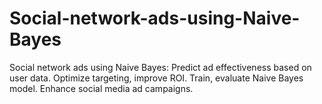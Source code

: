 # Social-network-ads-using-Naive-Bayes
Social network ads using Naive Bayes: Predict ad effectiveness based on user data. Optimize targeting, improve ROI. Train, evaluate Naive Bayes model. Enhance social media ad campaigns.
